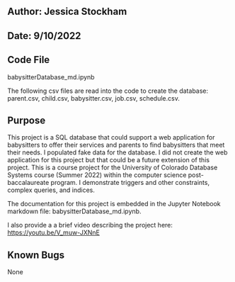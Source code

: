## Author: Jessica Stockham
## Date: 9/10/2022

## Code File
babysitterDatabase_md.ipynb

The following csv files are read into the code to create the database: parent.csv, child.csv, babysitter.csv, job.csv, schedule.csv.

## Purpose
This project is a SQL database that could support a web application for babysitters to offer their services and parents to find babysitters that meet their needs. I populated fake data for the database. I did not create the web application for this project but that could be a future extension of this project. This is a course project for the University of Colorado Database Systems course (Summer 2022) within the computer science post-baccalaureate program. I demonstrate triggers and other constraints, complex queries, and indices.

The documentation for this project is embedded in the Jupyter Notebook markdown file: babysitterDatabase_md.ipynb. 

I also provide a a brief video describing the project here: 
https://youtu.be/V_muw-JXNnE


## Known Bugs
None